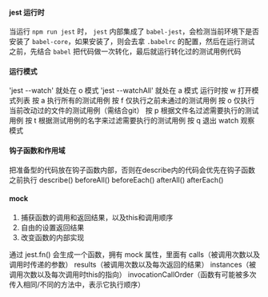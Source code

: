 
#### jest 运行时
当运行 `npm run jest` 时， `jest` 内部集成了 `babel-jest`，会检测当前环境下是否安装了 `babel-core`，如果安装了，则会去拿 `.babelrc` 的配置，然后在运行测试之前，先结合 `babel` 把代码做一次转化，最后就运行转化过的测试用例代码

#### 运行模式
'jest --watch' 就处在 o 模式
'jest --watchAll' 就处在 a 模式
运行时按 w 打开模式列表
按 a 执行所有的测试用例
按 f 仅执行之前未通过的测试用例
按 o 仅执行当前改动过的文件的测试用例（需结合git）
按 p 根据文件名过滤需要执行的测试用例
按 t 根据测试用例的名字来过滤需要执行的测试用例
按 q 退出 watch 观察模式

#### 钩子函数和作用域
把准备型的代码放在钩子函数内部，否则在describe内的代码会优先在钩子函数之前执行
describe()
beforeAll()
beforeEach()
afterAll()
afterEach()

#### mock
1. 捕获函数的调用和返回结果，以及this和调用顺序
2. 自由的设置返回结果
3. 改变函数的内部实现

通过 jest.fn() 会生成一个函数，拥有 mock 属性，里面有
 calls（被调用次数以及调用时传递的参数）
 results（被调用次数以及每次返回的结果）
 instances（被调用次数以及每次调用时this的指向）
 invocationCallOrder（函数有可能被多次传入相同/不同的方法中，表示它执行顺序）
